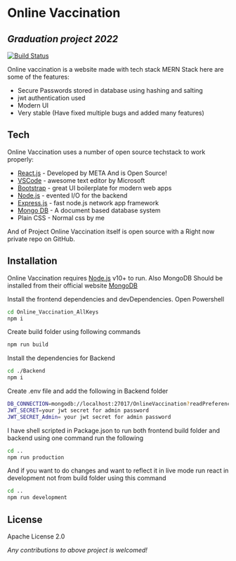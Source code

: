# Online Vaccination
## _Graduation project 2022_

[![Build Status](https://travis-ci.org/joemccann/dillinger.svg?branch=master)](https://travis-ci.org/joemccann/dillinger)

Online vaccination is a website made with tech stack MERN Stack here are some of the features:

- Secure Passwords stored in database using hashing and salting
- jwt authentication used
- Modern UI
- Very stable (Have fixed multiple bugs and added many features)

## Tech

Online Vaccination uses a number of open source techstack to work properly:

- [React.js](https://reactjs.org/) - Developed by META And is Open Source!
-  [VSCode](https://code.visualstudio.com/) - awesome text editor by Microsoft
- [Bootstrap](https://getbootstrap.com/) - great UI boilerplate for modern web apps
- [Node.js](https://nodejs.org/en/) - evented I/O for the backend
- [Express.js](https://expressjs.com/) - fast node.js network app framework
- [Mongo DB](https://www.mongodb.com/) - A document based database system
-  Plain CSS  - Normal css by me

And of Project Online Vaccination itself is open source with a Right now private repo
 on GitHub.

## Installation

Online Vaccination requires [Node.js](https://nodejs.org/) v10+ to run.
Also MongoDB Should be installed from their official website  [MongoDB](https://www.mongodb.com/try/download/community)

Install the frontend dependencies and devDependencies.
Open Powershell

```sh
cd Online_Vaccination_AllKeys
npm i
```

Create build folder using following commands
```sh
npm run build
```

Install the dependencies for Backend

```sh
cd ./Backend
npm i
```

Create .env file and add the following in Backend folder
```sh
DB_CONNECTION=mongodb://localhost:27017/OnlineVaccination?readPreference=primary&appname=MongoDB%20Compass&ssl=false
JWT_SECRET=your jwt secret for admin password 
JWT_SECRET_Admin= your jwt secret for admin password 
```



I have shell scripted in Package.json to run both frontend build folder and backend using one command run the following
```sh
cd ..
npm run production
```


And if you want to do changes and want to reflect it in live mode run react in development not from build folder using this command
```sh
cd ..
npm run development
```

## License

Apache License 2.0



_Any contributions to above project is welcomed!_
